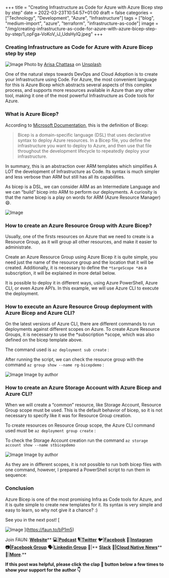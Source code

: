 ﻿+++
title = "Creating Infrastructure as Code for Azure with Azure Bicep step by step"
date = 2022-03-23T10:54:57+01:00
draft = false
categories = ["Technology", "Development", "Azure", "Infrastructure"]
tags = ["blog", "medium-import", "azure", "terraform", "infrastructure-as-code"]
image = "/img/creating-infrastructure-as-code-for-azure-with-azure-bicep-step-by-step/1_opFga-VoKoV_iJ_UdsHyIQ.jpeg"
+++

### Creating Infrastructure as Code for Azure with Azure Bicep step by step

![Image](/img/creating-infrastructure-as-code-for-azure-with-azure-bicep-step-by-step/1_opFga-VoKoV_iJ_UdsHyIQ.jpeg)
Photo by [Arisa Chattasa](https://unsplash.com/@golfarisa?utm_source=unsplash&utm_medium=referral&utm_content=creditCopyText) on [Unsplash](https://unsplash.com/s/photos/boxing?utm_source=unsplash&utm_medium=referral&utm_content=creditCopyText)

One of the natural steps towards DevOps and Cloud Adoption is to create your Infrastructure using Code. For Azure, the most convenient language for this is Azure Bicep which abstracts several aspects of this complex process, and supports more resources available in Azure than any other tool, making it one of the most powerful Infrastructure as Code tools for Azure.

### What is Azure Bicep?

According to [Microsoft Documentation](https://docs.microsoft.com/en-us/azure/azure-resource-manager/bicep/overview?tabs=bicep), this is the definition of Bicep:

> Bicep is a domain-specific language (DSL) that uses declarative syntax to deploy Azure resources. In a Bicep file, you define the infrastructure you want to deploy to Azure, and then use that file throughout the development lifecycle to repeatedly deploy your infrastructure.

In summary, this is an abstraction over ARM templates which simplifies A LOT the development of Infrastructure as Code. Its syntax is much simpler and less verbose than ARM but still has all its capabilities.

As bicep is a DSL, we can consider ARM as an Intermediate Language and we can “build” bicep into ARM to perform our deployments. A curiosity is that the name bicep is a play on words for ARM (Azure Resource Manager) 😄.

![Image](/img/creating-infrastructure-as-code-for-azure-with-azure-bicep-step-by-step/0_Xj6hKE461XITJs6O.gif)

### How to create an Azure Resource Group with Azure Bicep?

Usually, one of the firsts resources on Azure that we need to create is a Resource Group, as it will group all other resources, and make it easier to administrate.

Create an Azure Resource Group using Azure Bicep it is quite simple, you need just the name of the resource group and the location that it will be created. Additionally, it is necessary to define the `*targeScope *`as a subscription, it will be explained in more detail below.

It is possible to deploy it in different ways, using Azure PowerShell, Azure CLI, or even Azure API’s. In this example, we will use Azure CLI to execute the deployment.

### How to execute an Azure Resource Group deployment with Azure Bicep and Azure CLI?

On the latest versions of Azure CLI, there are different commands to run deployments against different scopes on Azure. To create Azure Resource Groups, it is necessary to use the *subscription *scope, which was also defined on the bicep template above.

The command used is `az deployment sub create` :

After running the script, we can check the resource group with the command `az group show --name rg-bicepdemo` :

![Image](/img/creating-infrastructure-as-code-for-azure-with-azure-bicep-step-by-step/1_VqjeZS9nGltwhUhh5dnfKw.png)
Image by author

### How to create an Azure Storage Account with Azure Bicep and Azure CLI?

When we will create a “common” resource, like Storage Account, Resource Group scope must be used. This is the default behavior of bicep, so it is not necessary to specify like it was for Resource Group creation.

To create resources on Resource Group scope, the Azure CLI command used must be `az deployment group create` :

To check the Storage Account creation run the command `az storage account show --name stbicepdemo`

![Image](/img/creating-infrastructure-as-code-for-azure-with-azure-bicep-step-by-step/1_cpJGnAWnd5Epc1NgkxxQ4A.png)
Image by author

As they are in different scopes, it is not possible to run both bicep files with one command, however, I prepared a PowerShell script to run them in sequence:

### Conclusion

Azure Bicep is one of the most promising Infra as Code tools for Azure, and it is quite simple to create new templates for it. Its syntax is very simple and easy to learn, so why not give it a chance? :)

See you in the next post!
[

![Image](/img/creating-infrastructure-as-code-for-azure-with-azure-bicep-step-by-step/1_BCiLLad3dvZLwBa-B5cAVQ.png)
](https://faun.to/bP1m5)

Join FAUN: [**Website**](https://faun.to/i9Pt9)** **💻**|**[**Podcast**](https://faun.dev/podcast)** **🎙️**|**[**Twitter**](https://twitter.com/joinfaun)** **🐦**|**[**Facebook**](https://www.facebook.com/faun.dev/)** **👥**|**[**Instagram**](https://instagram.com/fauncommunity/)** **📷|[**Facebook Group**](https://www.facebook.com/groups/364904580892967/)** **🗣️**|**[**Linkedin Group**](https://www.linkedin.com/company/faundev)** **💬**|** [**Slack**](https://faun.dev/chat) 📱**|**[**Cloud Native** **News**](https://thechief.io)** **📰**|**[**More**](https://linktr.ee/faun.dev/)**.**

**If this post was helpful, please click the clap 👏 button below a few times to show your support for the author 👇**
